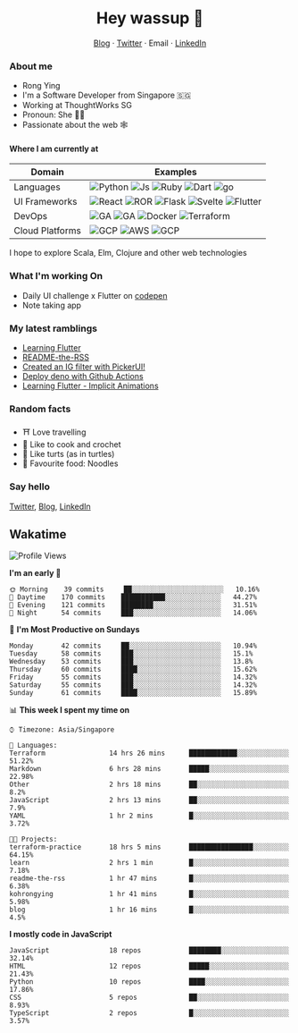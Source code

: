 # <div align="center">Hey wassup 👊</div>
<div align="center">
<a href="https://rongying.co">Blog</a> &middot; <a href="https://twitter.com/RongRunBuild">Twitter</a> &middot; <a mailto="kohrongying@gmail.com">Email</a> &middot; <a href="https://sg.linkedin.com/in/rongyingkoh">LinkedIn</a>
</div>

### About me
* Rong Ying
* I'm a Software Developer from Singapore 🇸🇬
* Working at ThoughtWorks SG 
* Pronoun: She 👩‍💻
* Passionate about the web 🕸

#### Where I am currently at
|Domain|Examples|
|---|---|
|Languages|![Python](https://img.shields.io/badge/python-black?style=for-the-badge&logo=python&logoColor=white) ![Js](https://img.shields.io/badge/javascript-black?style=for-the-badge&logo=javascript&logoColor=white) ![Ruby](https://img.shields.io/badge/ruby-black?style=for-the-badge&logo=ruby&logoColor=white) ![Dart](https://img.shields.io/badge/dart-50%25-blue?style=for-the-badge&logo=dart&) ![go](https://img.shields.io/badge/go-50%25-blue?style=for-the-badge&logo=go&logoColor=white)   |
|UI Frameworks   |![React](https://img.shields.io/badge/react-purple?style=for-the-badge&logo=react&logoColor=white) ![ROR](https://img.shields.io/badge/ruby_on_rails-violet?style=for-the-badge&logo=ruby&logoColor=white) ![Flask](https://img.shields.io/badge/flask-purple?style=for-the-badge&logo=flask&logoColor=white) ![Svelte](https://img.shields.io/badge/svelte-violet?style=for-the-badge&logo=svelte&logoColor=white) ![Flutter](https://img.shields.io/badge/flutter-purple?style=for-the-badge&logo=flutter) |
|DevOps|![GA](https://img.shields.io/badge/Github_Actions-orange?style=for-the-badge&logo=github) ![GA](https://img.shields.io/badge/CircleCI-e6ae00?style=for-the-badge&logo=circleci) ![Docker](https://img.shields.io/badge/Docker-orange?style=for-the-badge&logo=docker&logoColor=white) ![Terraform](https://img.shields.io/badge/Terraform-e6ae00?style=for-the-badge&logo=terraform) |
|Cloud Platforms| ![GCP](https://img.shields.io/badge/GCP-41754E?style=for-the-badge&logo=googlecloud) ![AWS](https://img.shields.io/badge/AWS-green?style=for-the-badge&logo=amazonaws) ![GCP](https://img.shields.io/badge/Digital_ocean-41754E?style=for-the-badge&logo=digitalocean&logoColor=white) |

I hope to explore Scala, Elm, Clojure and other web technologies

### What I'm working On
- Daily UI challenge x Flutter on [codepen](https://codepen.io/collection/nGYxNN)
- Note taking app

### My latest ramblings
<!-- BLOGPOSTS:START -->
- [Learning Flutter](https://blog.rongying.co/posts/2020/08/Learning-Flutter/)
- [README-the-RSS](https://blog.rongying.co/posts/2020/08/A-Github-Action-for-my-Blog-RSS-Feed/)
- [Created an IG filter with PickerUI!](https://blog.rongying.co/posts/2020/08/Building-an-IG-filter-with-PickerUI/)
- [Deploy deno with Github Actions](https://blog.rongying.co/posts/2020/08/Building-a-CICD-Pipeline-with-Github/)
- [Learning Flutter - Implicit Animations](https://blog.rongying.co/posts/2020/07/Learning-Flutter---Implicit-Animations/)
<!-- BLOGPOSTS:END -->

### Random facts
- ⛩ Love travelling
- 🧶 Like to cook and crochet
- 🐢 Like turts (as in turtles)
- 🍜 Favourite food: Noodles


### Say hello
[Twitter](https://twitter.com/RongRunBuild),
[Blog](https://rongying.co),
[LinkedIn](https://sg.linkedin.com/in/rongyingkoh)

## Wakatime
<!--START_SECTION:waka-->
![Profile Views](http://img.shields.io/badge/Profile%20Views-44-blue)

**I'm an early 🐤** 

```text
🌞 Morning    39 commits     ██░░░░░░░░░░░░░░░░░░░░░░░   10.16% 
🌆 Daytime    170 commits    ███████████░░░░░░░░░░░░░░   44.27% 
🌃 Evening    121 commits    ████████░░░░░░░░░░░░░░░░░   31.51% 
🌙 Night      54 commits     ███░░░░░░░░░░░░░░░░░░░░░░   14.06%

```
📅 **I'm Most Productive on Sundays** 

```text
Monday       42 commits     ██░░░░░░░░░░░░░░░░░░░░░░░   10.94% 
Tuesday      58 commits     ███░░░░░░░░░░░░░░░░░░░░░░   15.1% 
Wednesday    53 commits     ███░░░░░░░░░░░░░░░░░░░░░░   13.8% 
Thursday     60 commits     ████░░░░░░░░░░░░░░░░░░░░░   15.62% 
Friday       55 commits     ███░░░░░░░░░░░░░░░░░░░░░░   14.32% 
Saturday     55 commits     ███░░░░░░░░░░░░░░░░░░░░░░   14.32% 
Sunday       61 commits     ████░░░░░░░░░░░░░░░░░░░░░   15.89%

```


📊 **This week I spent my time on** 

```text
⌚︎ Timezone: Asia/Singapore

💬 Languages: 
Terraform                14 hrs 26 mins      ████████████░░░░░░░░░░░░░   51.22% 
Markdown                 6 hrs 28 mins       █████░░░░░░░░░░░░░░░░░░░░   22.98% 
Other                    2 hrs 18 mins       ██░░░░░░░░░░░░░░░░░░░░░░░   8.2% 
JavaScript               2 hrs 13 mins       ██░░░░░░░░░░░░░░░░░░░░░░░   7.9% 
YAML                     1 hr 2 mins         █░░░░░░░░░░░░░░░░░░░░░░░░   3.72%

🐱‍💻 Projects: 
terraform-practice       18 hrs 5 mins       ████████████████░░░░░░░░░   64.15% 
learn                    2 hrs 1 min         █░░░░░░░░░░░░░░░░░░░░░░░░   7.18% 
readme-the-rss           1 hr 47 mins        █░░░░░░░░░░░░░░░░░░░░░░░░   6.38% 
kohrongying              1 hr 41 mins        █░░░░░░░░░░░░░░░░░░░░░░░░   5.98% 
blog                     1 hr 16 mins        █░░░░░░░░░░░░░░░░░░░░░░░░   4.5%

```

**I mostly code in JavaScript** 

```text
JavaScript               18 repos            ████████░░░░░░░░░░░░░░░░░   32.14% 
HTML                     12 repos            █████░░░░░░░░░░░░░░░░░░░░   21.43% 
Python                   10 repos            ████░░░░░░░░░░░░░░░░░░░░░   17.86% 
CSS                      5 repos             ██░░░░░░░░░░░░░░░░░░░░░░░   8.93% 
TypeScript               2 repos             █░░░░░░░░░░░░░░░░░░░░░░░░   3.57%

```



<!--END_SECTION:waka-->

<!--
**kohrongying/kohrongying** is a ✨ _special_ ✨ repository because its `README.md` (this file) appears on your GitHub profile.

Here are some ideas to get you started:

- 🔭 I’m currently working on ...
- 🌱 I’m currently learning ...
- 👯 I’m looking to collaborate on ...
- 🤔 I’m looking for help with ...
- 💬 Ask me about ...

TODO
clean up the table
find a way to pull latests posts from blog
-->

